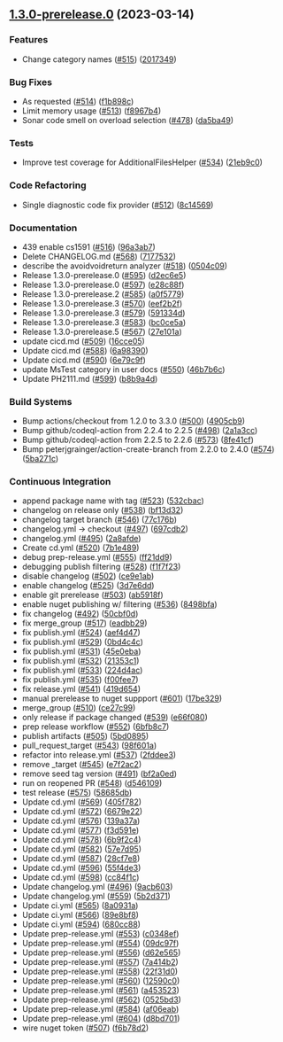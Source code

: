 ## [1.3.0-prerelease.0](https://github.com/philips-software/roslyn-analyzers/compare/v0.0.0...v1.3.0-prerelease.0) (2023-03-14)


### Features

* Change category names ([#515](https://github.com/philips-software/roslyn-analyzers/issues/515)) ([2017349](https://github.com/philips-software/roslyn-analyzers/commit/201734992dc4cc4250258234668122799c5d7ac8))


### Bug Fixes

* As requested ([#514](https://github.com/philips-software/roslyn-analyzers/issues/514)) ([f1b898c](https://github.com/philips-software/roslyn-analyzers/commit/f1b898c73b5a9d6ef7ce4c26b542b01b9064197a))
* Limit memory usage ([#513](https://github.com/philips-software/roslyn-analyzers/issues/513)) ([f8967b4](https://github.com/philips-software/roslyn-analyzers/commit/f8967b4c80a818dcc10c980a31267beb644ed4a1))
* Sonar code smell on overload selection ([#478](https://github.com/philips-software/roslyn-analyzers/issues/478)) ([da5ba49](https://github.com/philips-software/roslyn-analyzers/commit/da5ba4929a2444792c8546aab20ddf242ef0ae5d))


### Tests

* Improve test coverage for AdditionalFilesHelper ([#534](https://github.com/philips-software/roslyn-analyzers/issues/534)) ([21eb9c0](https://github.com/philips-software/roslyn-analyzers/commit/21eb9c0afd7e4f2e650cfebe2eb022f668f28466))


### Code Refactoring

* Single diagnostic code fix provider ([#512](https://github.com/philips-software/roslyn-analyzers/issues/512)) ([8c14569](https://github.com/philips-software/roslyn-analyzers/commit/8c14569ffe774ab97ee401e7d5be9b02f258b919))


### Documentation

* 439 enable cs1591 ([#516](https://github.com/philips-software/roslyn-analyzers/issues/516)) ([96a3ab7](https://github.com/philips-software/roslyn-analyzers/commit/96a3ab7e06e0295c54df8d955a6cf857a5afc0fc))
* Delete CHANGELOG.md ([#568](https://github.com/philips-software/roslyn-analyzers/issues/568)) ([7177532](https://github.com/philips-software/roslyn-analyzers/commit/7177532ed5eec10325e19708c658cdceb4e14a58))
* describe the avoidvoidreturn analyzer ([#518](https://github.com/philips-software/roslyn-analyzers/issues/518)) ([0504c09](https://github.com/philips-software/roslyn-analyzers/commit/0504c09473ded10ad5c7602b4cf90063ba2855e4))
* Release 1.3.0-prerelease.0  ([#595](https://github.com/philips-software/roslyn-analyzers/issues/595)) ([d2ec6e5](https://github.com/philips-software/roslyn-analyzers/commit/d2ec6e563fa23fa0d82882ce58aca5aef569aa6c))
* Release 1.3.0-prerelease.0  ([#597](https://github.com/philips-software/roslyn-analyzers/issues/597)) ([e28c88f](https://github.com/philips-software/roslyn-analyzers/commit/e28c88fba80c3c71990a3e4ccb622e18f779ebb4))
* Release 1.3.0-prerelease.2  ([#585](https://github.com/philips-software/roslyn-analyzers/issues/585)) ([a0f5779](https://github.com/philips-software/roslyn-analyzers/commit/a0f57791884ad95a3a411bb13953ae71d7b5b7da))
* Release 1.3.0-prerelease.3  ([#570](https://github.com/philips-software/roslyn-analyzers/issues/570)) ([eef2b2f](https://github.com/philips-software/roslyn-analyzers/commit/eef2b2fb5b2f9544c56c0b61b680a9e3ea6ee49a))
* Release 1.3.0-prerelease.3  ([#579](https://github.com/philips-software/roslyn-analyzers/issues/579)) ([591334d](https://github.com/philips-software/roslyn-analyzers/commit/591334d4815bf3352e60fede8be882bed44cc1ea))
* Release 1.3.0-prerelease.3  ([#583](https://github.com/philips-software/roslyn-analyzers/issues/583)) ([bc0ce5a](https://github.com/philips-software/roslyn-analyzers/commit/bc0ce5a5c2bedb24e26d09ddd26abde12f9558eb))
* Release 1.3.0-prerelease.5 ([#567](https://github.com/philips-software/roslyn-analyzers/issues/567)) ([27e101a](https://github.com/philips-software/roslyn-analyzers/commit/27e101afcd16b016b16fedb4889eef29145162e0))
* update cicd.md ([#509](https://github.com/philips-software/roslyn-analyzers/issues/509)) ([16cce05](https://github.com/philips-software/roslyn-analyzers/commit/16cce05a8d8e49634b7a1f82f17fd5bbc0a54245))
* Update cicd.md ([#588](https://github.com/philips-software/roslyn-analyzers/issues/588)) ([6a98390](https://github.com/philips-software/roslyn-analyzers/commit/6a983909848357e0dd61cfd7f1a157187e050a30))
* Update cicd.md ([#590](https://github.com/philips-software/roslyn-analyzers/issues/590)) ([6e79c9f](https://github.com/philips-software/roslyn-analyzers/commit/6e79c9f5e84c4f0eff6a82177725c4a9c5e3b440))
* update MsTest category in user docs ([#550](https://github.com/philips-software/roslyn-analyzers/issues/550)) ([46b7b6c](https://github.com/philips-software/roslyn-analyzers/commit/46b7b6c1e423a18e72348ffeb21f5877feade79c))
* Update PH2111.md ([#599](https://github.com/philips-software/roslyn-analyzers/issues/599)) ([b8b9a4d](https://github.com/philips-software/roslyn-analyzers/commit/b8b9a4d3ed3a99ee41d1420ea94878045ec2a080))


### Build Systems

* Bump actions/checkout from 1.2.0 to 3.3.0 ([#500](https://github.com/philips-software/roslyn-analyzers/issues/500)) ([4905cb9](https://github.com/philips-software/roslyn-analyzers/commit/4905cb96d8f8ee3a1e700ae2ff437f2d5f3e2de4))
* Bump github/codeql-action from 2.2.4 to 2.2.5 ([#498](https://github.com/philips-software/roslyn-analyzers/issues/498)) ([2a1a3cc](https://github.com/philips-software/roslyn-analyzers/commit/2a1a3cc28b4c1549c76ae77ca11957769db7c24e))
* Bump github/codeql-action from 2.2.5 to 2.2.6 ([#573](https://github.com/philips-software/roslyn-analyzers/issues/573)) ([8fe41cf](https://github.com/philips-software/roslyn-analyzers/commit/8fe41cf61bbbea3be091069fbc107f41f0c87089))
* Bump peterjgrainger/action-create-branch from 2.2.0 to 2.4.0 ([#574](https://github.com/philips-software/roslyn-analyzers/issues/574)) ([5ba271c](https://github.com/philips-software/roslyn-analyzers/commit/5ba271c600c2499f6a263bd2f0989a4c97139944))


### Continuous Integration

* append package name with tag ([#523](https://github.com/philips-software/roslyn-analyzers/issues/523)) ([532cbac](https://github.com/philips-software/roslyn-analyzers/commit/532cbace541351a4bdd40125ea6fe04521ff9e58))
* changelog on release only ([#538](https://github.com/philips-software/roslyn-analyzers/issues/538)) ([bf13d32](https://github.com/philips-software/roslyn-analyzers/commit/bf13d32060072496ca9241a25cabe0df6362370e))
* changelog target branch ([#546](https://github.com/philips-software/roslyn-analyzers/issues/546)) ([77c176b](https://github.com/philips-software/roslyn-analyzers/commit/77c176bf00bf28079961329a541c981706216982))
* changelog.yml -> checkout ([#497](https://github.com/philips-software/roslyn-analyzers/issues/497)) ([697cdb2](https://github.com/philips-software/roslyn-analyzers/commit/697cdb21b434a7b40cab52fb9210e954aa021e66))
* changelog.yml ([#495](https://github.com/philips-software/roslyn-analyzers/issues/495)) ([2a8afde](https://github.com/philips-software/roslyn-analyzers/commit/2a8afde557509dc774c0c8d110efdd16cff0b5aa))
* Create cd.yml ([#520](https://github.com/philips-software/roslyn-analyzers/issues/520)) ([7b1e489](https://github.com/philips-software/roslyn-analyzers/commit/7b1e489b177718b4d00d883b7b3cf8f0b4ef44fc))
* debug prep-release.yml ([#555](https://github.com/philips-software/roslyn-analyzers/issues/555)) ([ff21dd9](https://github.com/philips-software/roslyn-analyzers/commit/ff21dd91d304e75b2dfe115b37c67b8b008e0773))
* debugging publish filtering ([#528](https://github.com/philips-software/roslyn-analyzers/issues/528)) ([f1f7f23](https://github.com/philips-software/roslyn-analyzers/commit/f1f7f235c03b4496f009f742e1f4003b33671b37))
* disable changelog ([#502](https://github.com/philips-software/roslyn-analyzers/issues/502)) ([ce9e1ab](https://github.com/philips-software/roslyn-analyzers/commit/ce9e1ab1a6f5b3f49cc9d7f0bd66fb2e0ecca8b3))
* enable changelog ([#525](https://github.com/philips-software/roslyn-analyzers/issues/525)) ([3d7e6dd](https://github.com/philips-software/roslyn-analyzers/commit/3d7e6ddae138a8cb965696a78dcbd2babe4bce62))
* enable git prerelease ([#503](https://github.com/philips-software/roslyn-analyzers/issues/503)) ([ab5918f](https://github.com/philips-software/roslyn-analyzers/commit/ab5918ffff093f4874fa6d4269116dfe9986b555))
* enable nuget publishing w/ filtering ([#536](https://github.com/philips-software/roslyn-analyzers/issues/536)) ([8498bfa](https://github.com/philips-software/roslyn-analyzers/commit/8498bfa80722803133710d88597b31f74b7a528c))
* fix changelog ([#492](https://github.com/philips-software/roslyn-analyzers/issues/492)) ([50cbf0d](https://github.com/philips-software/roslyn-analyzers/commit/50cbf0d9a7cf418ba81a3603710757bbeebf7f9b))
* fix merge_group ([#517](https://github.com/philips-software/roslyn-analyzers/issues/517)) ([eadbb29](https://github.com/philips-software/roslyn-analyzers/commit/eadbb2911843eefe8a83dbc78ac96c670ccfa13c))
* fix publish.yml ([#524](https://github.com/philips-software/roslyn-analyzers/issues/524)) ([aef4d47](https://github.com/philips-software/roslyn-analyzers/commit/aef4d47fbec82ce1150b2231671a3a7fac7492c4))
* fix publish.yml ([#529](https://github.com/philips-software/roslyn-analyzers/issues/529)) ([0bd4c4c](https://github.com/philips-software/roslyn-analyzers/commit/0bd4c4c3f5f7124b1c67f5635de732dbd0621c51))
* fix publish.yml ([#531](https://github.com/philips-software/roslyn-analyzers/issues/531)) ([45e0eba](https://github.com/philips-software/roslyn-analyzers/commit/45e0eba95aba7d81b6ba20ff3d8c2fcf9ba481eb))
* fix publish.yml ([#532](https://github.com/philips-software/roslyn-analyzers/issues/532)) ([21353c1](https://github.com/philips-software/roslyn-analyzers/commit/21353c17edbc9a6c3618b9521860ba3b41e31b3c))
* fix publish.yml ([#533](https://github.com/philips-software/roslyn-analyzers/issues/533)) ([224d4ac](https://github.com/philips-software/roslyn-analyzers/commit/224d4ac147e40498bb45c04d3a5b3c39c7da1ac1))
* fix publish.yml ([#535](https://github.com/philips-software/roslyn-analyzers/issues/535)) ([f00fee7](https://github.com/philips-software/roslyn-analyzers/commit/f00fee7e7c77cf6ac4ae12740e013acf56d3ae25))
* fix release.yml ([#541](https://github.com/philips-software/roslyn-analyzers/issues/541)) ([419d654](https://github.com/philips-software/roslyn-analyzers/commit/419d6544169d7b0fee32989afa3906bfeb4cc7af))
* manual prerelease to nuget suppport ([#601](https://github.com/philips-software/roslyn-analyzers/issues/601)) ([17be329](https://github.com/philips-software/roslyn-analyzers/commit/17be3293d4fb0acec434cd4c0ba62544c3f32a75))
* merge_group ([#510](https://github.com/philips-software/roslyn-analyzers/issues/510)) ([ce27c99](https://github.com/philips-software/roslyn-analyzers/commit/ce27c99c9d9c9f401eab25efd7cf5993ed3e0f74))
* only release if package changed ([#539](https://github.com/philips-software/roslyn-analyzers/issues/539)) ([e66f080](https://github.com/philips-software/roslyn-analyzers/commit/e66f08026f88ca2320e8db93824b4912ce8a3d98))
* prep release workflow ([#552](https://github.com/philips-software/roslyn-analyzers/issues/552)) ([6bfb8c7](https://github.com/philips-software/roslyn-analyzers/commit/6bfb8c72654719fdf472d052a15b582b329d1be5))
* publish artifacts ([#505](https://github.com/philips-software/roslyn-analyzers/issues/505)) ([5bd0895](https://github.com/philips-software/roslyn-analyzers/commit/5bd0895bc90272fb0d40fd0e8b97db97a52b9102))
* pull_request_target ([#543](https://github.com/philips-software/roslyn-analyzers/issues/543)) ([98f601a](https://github.com/philips-software/roslyn-analyzers/commit/98f601ad3ed557dcbedee1192bc24f595a772839))
* refactor into release.yml ([#537](https://github.com/philips-software/roslyn-analyzers/issues/537)) ([2fddee3](https://github.com/philips-software/roslyn-analyzers/commit/2fddee375e73be46eff0d881e4cb0f6b1d716026))
* remove _target ([#545](https://github.com/philips-software/roslyn-analyzers/issues/545)) ([e7f2ac2](https://github.com/philips-software/roslyn-analyzers/commit/e7f2ac293922635e9834d00c4cfdfba7ec4d7260))
* remove seed tag version ([#491](https://github.com/philips-software/roslyn-analyzers/issues/491)) ([bf2a0ed](https://github.com/philips-software/roslyn-analyzers/commit/bf2a0ed9e41a433239d89736a3082e26fa9e7d48))
* run on reopened PR ([#548](https://github.com/philips-software/roslyn-analyzers/issues/548)) ([d546109](https://github.com/philips-software/roslyn-analyzers/commit/d5461090c6f3cd5a962bd808b53ae41228ba08df))
* test release ([#575](https://github.com/philips-software/roslyn-analyzers/issues/575)) ([58685db](https://github.com/philips-software/roslyn-analyzers/commit/58685db5ed3c6e2e449737d49fcf50ca50987f3e))
* Update cd.yml ([#569](https://github.com/philips-software/roslyn-analyzers/issues/569)) ([405f782](https://github.com/philips-software/roslyn-analyzers/commit/405f782c682bde60f139541dd49fd77d07b13685))
* Update cd.yml ([#572](https://github.com/philips-software/roslyn-analyzers/issues/572)) ([6679e22](https://github.com/philips-software/roslyn-analyzers/commit/6679e22476d21fcc3e2aa1745815cb1f2b88808a))
* Update cd.yml ([#576](https://github.com/philips-software/roslyn-analyzers/issues/576)) ([139a37a](https://github.com/philips-software/roslyn-analyzers/commit/139a37a45432cff5bb8f10d481095d6d92cb3db6))
* Update cd.yml ([#577](https://github.com/philips-software/roslyn-analyzers/issues/577)) ([f3d591e](https://github.com/philips-software/roslyn-analyzers/commit/f3d591e93e1259499afe7975148f5213c81384ff))
* Update cd.yml ([#578](https://github.com/philips-software/roslyn-analyzers/issues/578)) ([6b9f2c4](https://github.com/philips-software/roslyn-analyzers/commit/6b9f2c466df9aaa1a8a871aa06a8e4ffeea7eb88))
* Update cd.yml ([#582](https://github.com/philips-software/roslyn-analyzers/issues/582)) ([57e7d95](https://github.com/philips-software/roslyn-analyzers/commit/57e7d9519f7ef0054e544b6bee2caf3a67fdd4ed))
* Update cd.yml ([#587](https://github.com/philips-software/roslyn-analyzers/issues/587)) ([28cf7e8](https://github.com/philips-software/roslyn-analyzers/commit/28cf7e812f0bc0244cefcc6420aaf2356a7d296f))
* Update cd.yml ([#596](https://github.com/philips-software/roslyn-analyzers/issues/596)) ([55f4de3](https://github.com/philips-software/roslyn-analyzers/commit/55f4de315f1c02e12a3becaaa69d03979b90cadf))
* Update cd.yml ([#598](https://github.com/philips-software/roslyn-analyzers/issues/598)) ([cc84f1c](https://github.com/philips-software/roslyn-analyzers/commit/cc84f1c81f22ca048d6e4d13be15fbbe9f28a606))
* Update changelog.yml ([#496](https://github.com/philips-software/roslyn-analyzers/issues/496)) ([9acb603](https://github.com/philips-software/roslyn-analyzers/commit/9acb60344e962c170197be0cad9f6887fb6b0694))
* Update changelog.yml ([#559](https://github.com/philips-software/roslyn-analyzers/issues/559)) ([5b2d371](https://github.com/philips-software/roslyn-analyzers/commit/5b2d3716f6b14bfee2ee2895f99d50e226307c7a))
* Update ci.yml ([#565](https://github.com/philips-software/roslyn-analyzers/issues/565)) ([8a0931a](https://github.com/philips-software/roslyn-analyzers/commit/8a0931a597d7914fcf48a45f58dc9c320ed3779c))
* Update ci.yml ([#566](https://github.com/philips-software/roslyn-analyzers/issues/566)) ([89e8bf8](https://github.com/philips-software/roslyn-analyzers/commit/89e8bf8891cca69ae1b774a2d8273bd1e7d25211))
* Update ci.yml ([#594](https://github.com/philips-software/roslyn-analyzers/issues/594)) ([680cc88](https://github.com/philips-software/roslyn-analyzers/commit/680cc88719984a014365046e260bf9dab526127d))
* Update prep-release.yml ([#553](https://github.com/philips-software/roslyn-analyzers/issues/553)) ([c0348ef](https://github.com/philips-software/roslyn-analyzers/commit/c0348efcc16bdcc25de708a75db15ba6cdfaecd4))
* Update prep-release.yml ([#554](https://github.com/philips-software/roslyn-analyzers/issues/554)) ([09dc97f](https://github.com/philips-software/roslyn-analyzers/commit/09dc97f5098247a657488eed3f36771ba93943f9))
* Update prep-release.yml ([#556](https://github.com/philips-software/roslyn-analyzers/issues/556)) ([d62e565](https://github.com/philips-software/roslyn-analyzers/commit/d62e565dbeda6b89b26d976d1d45bb36b40ad611))
* Update prep-release.yml ([#557](https://github.com/philips-software/roslyn-analyzers/issues/557)) ([7a414b2](https://github.com/philips-software/roslyn-analyzers/commit/7a414b2333fff597fdefa09b51f572c82e4e9784))
* Update prep-release.yml ([#558](https://github.com/philips-software/roslyn-analyzers/issues/558)) ([22f31d0](https://github.com/philips-software/roslyn-analyzers/commit/22f31d0031fc601d2b1121233a3ea571186b31ed))
* Update prep-release.yml ([#560](https://github.com/philips-software/roslyn-analyzers/issues/560)) ([12590c0](https://github.com/philips-software/roslyn-analyzers/commit/12590c0272329a05c55c39019eab6e5d3626b77c))
* Update prep-release.yml ([#561](https://github.com/philips-software/roslyn-analyzers/issues/561)) ([a453523](https://github.com/philips-software/roslyn-analyzers/commit/a4535237865244daadd8bc74d51ef8b724f22c9e))
* Update prep-release.yml ([#562](https://github.com/philips-software/roslyn-analyzers/issues/562)) ([0525bd3](https://github.com/philips-software/roslyn-analyzers/commit/0525bd3510facea06a4b750889aa806774ff70d5))
* Update prep-release.yml ([#584](https://github.com/philips-software/roslyn-analyzers/issues/584)) ([af06eab](https://github.com/philips-software/roslyn-analyzers/commit/af06eab3fb5eb8bdf5893898e34f9a9235bd821e))
* Update prep-release.yml ([#604](https://github.com/philips-software/roslyn-analyzers/issues/604)) ([d8bd701](https://github.com/philips-software/roslyn-analyzers/commit/d8bd70112632b3282b8e567f87829850f092306d))
* wire nuget token ([#507](https://github.com/philips-software/roslyn-analyzers/issues/507)) ([f6b78d2](https://github.com/philips-software/roslyn-analyzers/commit/f6b78d25ded2d9cc3f46f5c58a81c4d2db15e4bf))




